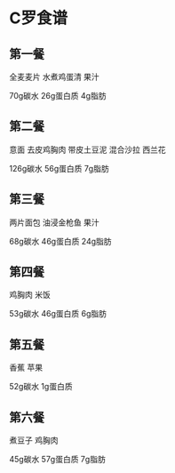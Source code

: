 # C罗食谱

## 第一餐

全麦麦片	水煮鸡蛋清	果汁

70g碳水	26g蛋白质	4g脂肪

## 第二餐

意面	去皮鸡胸肉	带皮土豆泥	混合沙拉	西兰花

126g碳水	56g蛋白质	7g脂肪

## 第三餐

两片面包	油浸金枪鱼	果汁

68g碳水	46g蛋白质	24g脂肪

## 第四餐

鸡胸肉	米饭

53g碳水	46g蛋白质	6g脂肪

## 第五餐

香蕉	苹果

52g碳水	1g蛋白质

## 第六餐

煮豆子	鸡胸肉

45g碳水	57g蛋白质	7g脂肪

